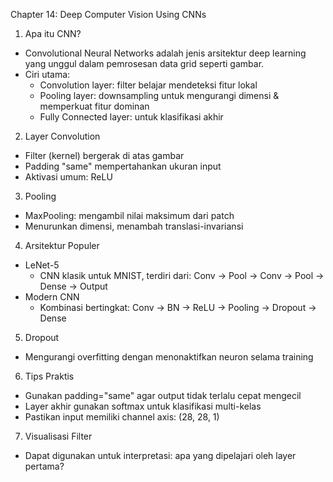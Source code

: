 Chapter 14: Deep Computer Vision Using CNNs

1. Apa itu CNN?
- Convolutional Neural Networks adalah jenis arsitektur deep learning yang unggul dalam pemrosesan data grid seperti gambar.
- Ciri utama:
  + Convolution layer: filter belajar mendeteksi fitur lokal
  + Pooling layer: downsampling untuk mengurangi dimensi & memperkuat fitur dominan
  + Fully Connected layer: untuk klasifikasi akhir
2. Layer Convolution
- Filter (kernel) bergerak di atas gambar
- Padding "same" mempertahankan ukuran input
- Aktivasi umum: ReLU
3. Pooling
- MaxPooling: mengambil nilai maksimum dari patch
- Menurunkan dimensi, menambah translasi-invariansi
4. Arsitektur Populer
- LeNet-5
  + CNN klasik untuk MNIST, terdiri dari: Conv → Pool → Conv → Pool → Dense → Output
- Modern CNN
  + Kombinasi bertingkat: Conv → BN → ReLU → Pooling → Dropout → Dense
5. Dropout
- Mengurangi overfitting dengan menonaktifkan neuron selama training
6. Tips Praktis
- Gunakan padding="same" agar output tidak terlalu cepat mengecil
- Layer akhir gunakan softmax untuk klasifikasi multi-kelas
- Pastikan input memiliki channel axis: (28, 28, 1)
7. Visualisasi Filter
- Dapat digunakan untuk interpretasi: apa yang dipelajari oleh layer pertama?
